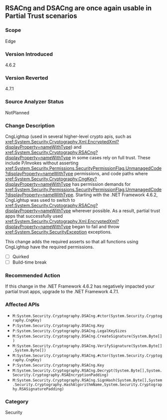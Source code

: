 ## RSACng and DSACng are once again usable in Partial Trust scenarios

### Scope
Edge

### Version Introduced
4.6.2

### Version Reverted
4.7.1

### Source Analyzer Status
NotPlanned

### Change Description
CngLightup (used in several higher-level crypto apis, such as <xref:System.Security.Cryptography.Xml.EncryptedXml?displayProperty=nameWithType>) and <xref:System.Security.Cryptography.RSACng?displayProperty=nameWithType> in some cases rely on full trust. These include P/Invokes without asserting <xref:System.Security.Permissions.SecurityPermissionFlag.UnmanagedCode?displayProperty=nameWithType> permissions, and code paths where <xref:System.Security.Cryptography.CngKey?displayProperty=nameWithType> has permission demands for <xref:System.Security.Permissions.SecurityPermissionFlag.UnmanagedCode?displayProperty=nameWithType>. Starting with the .NET Framework 4.6.2, CngLightup was used to switch to <xref:System.Security.Cryptography.RSACng?displayProperty=nameWithType> wherever possible. As a result, partial trust apps that successfully used <xref:System.Security.Cryptography.Xml.EncryptedXml?displayProperty=nameWithType> began to fail and throw <xref:System.Security.SecurityException> exceptions.

This change adds the required asserts so that all functions using CngLightup have the required permissions.

- [ ] Quirked
- [ ] Build-time break

### Recommended Action
If this change in the .NET Framework 4.6.2 has negatively impacted your partial trust apps, upgrade to the .NET Framework 4.7.1.

### Affected APIs
* `M:System.Security.Cryptography.DSACng.#ctor(System.Security.Cryptography.CngKey)`
* `P:System.Security.Cryptography.DSACng.Key`
* `P:System.Security.Cryptography.DSACng.LegalKeySizes`
* `M:System.Security.Cryptography.DSACng.CreateSignature(System.Byte[])`
* `M:System.Security.Cryptography.DSACng.VerifySignature(System.Byte[],System.Byte[])`
* `M:System.Security.Cryptography.RSACng.#ctor(System.Security.Cryptography.CngKey)`
* `P:System.Security.Cryptography.RSACng.Key`
* `M:System.Security.Cryptography.RSACng.Decrypt(System.Byte[],System.Security.Cryptography.RSAEncryptionPadding)`
* `M:System.Security.Cryptography.RSACng.SignHash(System.Byte[],System.Security.Cryptography.HashAlgorithmName,System.Security.Cryptography.RSASignaturePadding)`

### Category
Security

<!--
Bug # 400499
-->
